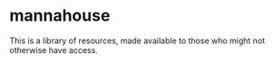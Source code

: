 # mannahouse
This is a library of resources, made available to those who might not otherwise have access. 
